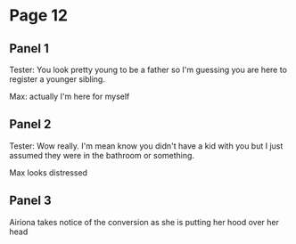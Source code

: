 # Page 12

## Panel 1 
Tester: You look pretty young to be a father so I'm guessing you are here to register a younger sibling.

Max: actually I'm here for myself

## Panel 2
Tester: Wow really. I'm mean know you didn't have a kid with you but I just assumed they were in the bathroom or something.

Max looks distressed

## Panel 3
Airiona takes notice of the conversion as she is putting her hood over her head
